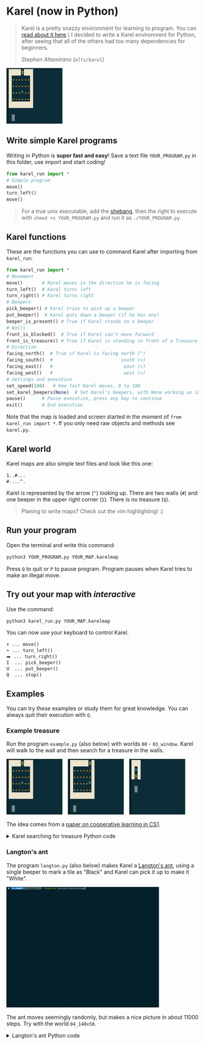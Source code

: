 # Karel (now in Python)

> Karel is a pretty snazzy environment for learning to program.
> You can [read about it here](https://en.wikipedia.org/wiki/Karel_(programming_language)).\
> I decided to write a Karel environment for Python, after seeing that all of the others
> had too many dependencies for beginners.
>
> *Stephen Altamirano (`alts/karel`)*

![](images/introduction_00.gif)

## Write simple Karel programs

Writing in Python is **super fast and easy**!
Save a text file `YOUR_PROGRAM.py` in this folder, use import and start coding!

```python
from karel_run import *
# Simple program
move()
turn_left()
move()
```

> For a true unix executable, add the [shebang](https://stackoverflow.com/a/19305076/11105559),
> then the right to execute with `chmod +x YOUR_PROGRAM.py` and run it as `./YOUR_PROGRAM.py`.



## Karel functions

These are the functions you can use to command Karel after importing from `karel_run`:

```python
from karel_run import *
# Movement
move()       # Karel moves in the direction he is facing
turn_left()  # Karel turns left
turn_right() # Karel turns right
# Beepers
pick_beeper() # Karel tries to pick up a beeper
put_beeper()  # Karel puts down a beeper (if he has any)
beeper_is_present() # True if Karel stands on a beeper
# Walls
front_is_blocked()  # True if Karel can't move forward
front_is_treasure() # True if Karel is standing in front of a Treasure
# Direction
facing_north()  # True if Karel is facing north (^)
facing_south()  #                         south (v)
facing_east()   #                          east (>)
facing_west()   #                          west (<)
# Settings and execution
set_speed(100)   # How fast Karel moves, 0 to 100
set_karel_beepers(None)  # Set Karel's beepers, with None working as inf.
pause()      # Pause execution, press any key to continue
exit()       # End execution
```

Note that the map is loaded and screen started in the moment of `from karel_run import *`.
If you only need raw objects and methods see `karel.py`.



## Karel world

Karel maps are also simple text files and look like this one:

    1..#...
    #....^.

Karel is represented by the arrow (`^`) looking up.
There are two walls (`#`) and one beeper in the upper right corner (`1`).
There is no treasure (`$`).

> Planing to write maps? Check out the vim highlighting! :)



## Run your program

Open the terminal and write this command:

```bash
python3 YOUR_PROGRAM.py YOUR_MAP.karelmap
```

Press `Q` to quit or `P` to pause program.
Program pauses when Karel tries to make an illegal move.



## Try out your map with *interactive*

Use the command:
```bash
python3 karel_run.py YOUR_MAP.karelmap
```

You can now use your keyboard to control Karel.

    ⬆ ... move()
    ⬅ ... turn_left()
    ⮕ ... turn_right()
    I  ... pick_beeper()
    U  ... put_beeper()
    Q  ... stop()




## Examples

You can try these examples or study them for great knowledge. You can always quit their execution with `Q`.

### Example treasure

Run the program `example.py` (also below) with worlds `00` - `03_window`.
Karel will walk to the wall and then search for a treasure in the walls.

![](images/introduction_00.gif)&emsp;![](images/introduction_01.gif)&emsp;![](images/introduction_03.gif)

The idea comes from a [paper on cooperative learning in CS1](https://dl.acm.org/doi/abs/10.1145/2492686).

<details>
  <summary>Karel searching for treasure Python code</summary>

  ```python
  from karel_run import *
  
  while not front_is_blocked():
      move()
  
  while not front_is_treasure():
      turn_left()
      if front_is_blocked():
          turn_left()
      # FIX: add else
      move()
      turn_right()
  ```
</details>


### Langton's ant

The program `langton.py` (also below) makes Karel a [Langton's ant](https://en.wikipedia.org/wiki/Langton%27s_ant),
using a single beeper to mark a tile as "Black" and Karel can pick it up to make it "White".

![](images/langtons_ant.gif)

The ant moves seemingly randomly, but makes a nice picture in about 11000 steps. Try with the world `04_140x50`.

<details>
  <summary>Langton's ant Python code</summary>

  ```python
  from karel_run import *
  set_speed(100)
  
  while True:
      if not beeper_is_present():  # At a white square
          put_beeper()  # flip the color of the square
          turn_right()  # turn 90° right
          move()        # move forward one unit
      else:  # At a black square
          pick_beeper() # flip the color of the square
          turn_left()   # turn 90° left
          move()        # move forward one unit
  ```
</details>
